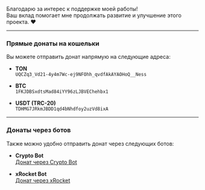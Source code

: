 Благодарю за интерес к поддержке моей работы!  
Ваш вклад помогает мне продолжать развитие и улучшение этого проекта. ❤️

---

### Прямые донаты на кошельки

Вы можете отправить донат напрямую на следующие адреса:

- **TON**  
  `UQCZq3_Vd21-4y4m7Wc-ej9NFOhh_qvdfAkAYAOHoQ__Ness`

- **BTC**  
  `1FKJDBSxdtsMad84iYY96zLJBVEChehbx1`

- **USDT (TRC-20)**  
  `TDHMG7JRkmJBDD1qd4bNhdfoy2uzVd8ixA`

---

### Донаты через ботов

Также можно удобно отправить донат через следующих ботов:

- **Crypto Bot**  
  [Донат через Crypto Bot](https://t.me/send?start=IVW1cyG3DYqG)

- **xRocket Bot**  
  [Донат через xRocket](https://t.me/xrocket?start=inv_R4llrClZtPjovVe)
